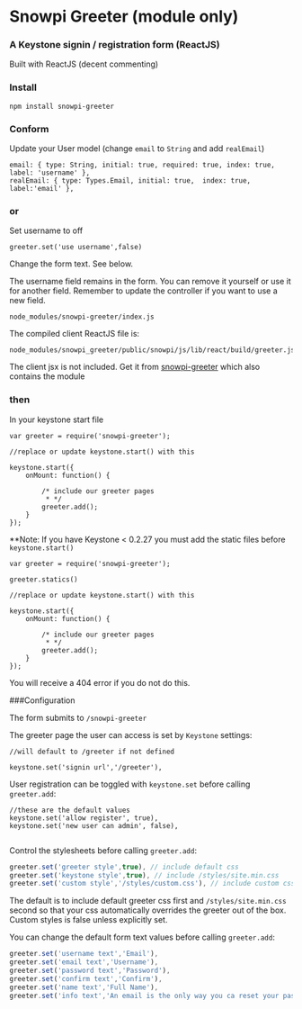 # Snowpi Greeter (module only)
### A Keystone signin / registration form (ReactJS)

Built with ReactJS (decent commenting)

### Install

```
npm install snowpi-greeter
```

### Conform

Update your User model (change `email` to `String` and add `realEmail`)
```
email: { type: String, initial: true, required: true, index: true, label: 'username' },
realEmail: { type: Types.Email, initial: true,  index: true, label:'email' },
```
### or
Set username to off
```
greeter.set('use username',false)
```
Change the form text.  See below.


The username field remains in the form. You can remove it yourself or use it for another field.  Remember to update the controller if you want to use a new field.
```
node_modules/snowpi-greeter/index.js
```

The compiled client ReactJS file is:
```
node_modules/snowpi_greeter/public/snowpi/js/lib/react/build/greeter.js
``` 

The client jsx is not included.  Get it from [snowpi-greeter](https://github.com/snowkeeper/snowpi-greeter) which also contains the module

### then

In your keystone start file 

```
var greeter = require('snowpi-greeter');

//replace or update keystone.start() with this

keystone.start({
	onMount: function() {
		
		/* include our greeter pages
		 * */
		greeter.add();
	}
});

```

**Note:
If you have Keystone < 0.2.27 you must add the static files before `keystone.start()`
```
var greeter = require('snowpi-greeter');

greeter.statics()

//replace or update keystone.start() with this

keystone.start({
	onMount: function() {
		
		/* include our greeter pages
		 * */
		greeter.add();
	}
});

```
You will receive a 404 error if you do not do this.


###Configuration

The form submits to `/snowpi-greeter`

The greeter page the user can access is set by `Keystone` settings:
```
//will default to /greeter if not defined

keystone.set('signin url','/greeter'),
```


User registration can be toggled with `keystone.set` before calling `greeter.add`:
```
//these are the default values
keystone.set('allow register', true),
keystone.set('new user can admin', false),


```

Control the stylesheets before calling `greeter.add`:

```javascript
greeter.set('greeter style',true), // include default css
greeter.set('keystone style',true), // include /styles/site.min.css
greeter.set('custom style','/styles/custom.css'), // include custom css
```
The default is to include default greeter css first and `/styles/site.min.css` second so that your css automatically overrides the greeter out of the box.  Custom styles is false unless explicitly set.


You can change the default form text values before calling `greeter.add`:

```javascript
greeter.set('username text','Email'),
greeter.set('email text','Username'),
greeter.set('password text','Password'),
greeter.set('confirm text','Confirm'),
greeter.set('name text','Full Name'),
greeter.set('info text','An email is the only way you ca reset your password.'),
```



